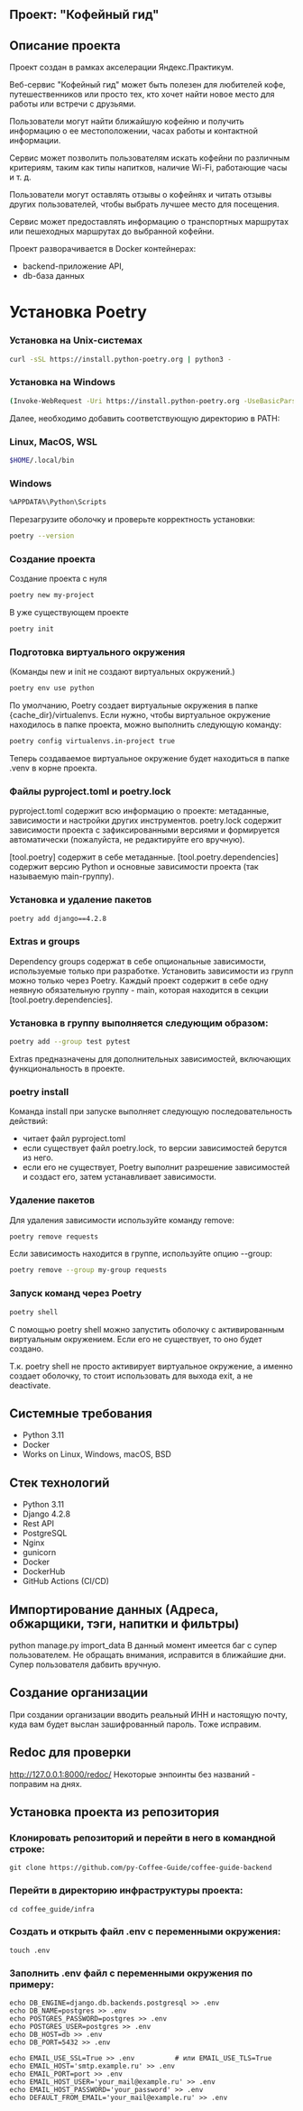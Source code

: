 ## Проект: "Кофейный гид"
## Описание проекта

Проект создан в рамках акселерации Яндекс.Практикум.

Веб-сервис "Кофейный гид" может быть полезен для любителей кофе, путешественников или просто тех, кто хочет найти новое место для работы или встречи с друзьями.

Пользователи могут найти ближайшую кофейню и получить информацию о ее местоположении, часах работы и контактной информации.

Сервис может позволить пользователям искать кофейни по различным критериям, таким как типы напитков, наличие Wi-Fi, работающие часы и т. д.

Пользователи могут оставлять отзывы о кофейнях и читать отзывы других пользователей, чтобы выбрать лучшее место для посещения.

Сервис может предоставлять информацию о транспортных маршрутах или пешеходных маршрутах до выбранной кофейни.

Проект разворачивается в Docker контейнерах:
- backend-приложение API,
- db-база данных


# Установка Poetry

### Установка на Unix-системах

```bash
curl -sSL https://install.python-poetry.org | python3 -
```
### Установка на Windows
```bash
(Invoke-WebRequest -Uri https://install.python-poetry.org -UseBasicParsing).Content | py -
```
Далее, необходимо добавить соответствующую директорию в PATH:

### Linux, MacOS, WSL
```bash
$HOME/.local/bin
```
### Windows
```bash
%APPDATA%\Python\Scripts
```

Перезагрузите оболочку и проверьте корректность установки:

```bash
poetry --version
```
### Создание проекта
Создание проекта с нуля
```bash
poetry new my-project
```
В уже существующем проекте
```bash
poetry init
```
### Подготовка виртуального окружения
(Команды new и init не создают виртуальных окружений.)

```bash
poetry env use python
```
По умолчанию, Poetry создает виртуальные окружения в папке {cache_dir}/virtualenvs. Если нужно, чтобы виртуальное окружение находилось в папке проекта, можно выполнить следующую команду:

```bash
poetry config virtualenvs.in-project true
```
Теперь создаваемое виртуальное окружение будет находиться в папке .venv в корне проекта.

### Файлы pyproject.toml и poetry.lock
pyproject.toml содержит всю информацию о проекте: метаданные, зависимости и настройки других инструментов. poetry.lock содержит зависимости проекта с зафиксированными версиями и формируется автоматически (пожалуйста, не редактируйте его вручную).

[tool.poetry] содержит в себе метаданные. [tool.poetry.dependencies] содержит версию Python и основные зависимости проекта (так называемую main-группу).

### Установка и удаление пакетов
```bash
poetry add django==4.2.8
```

### Extras и groups
Dependency groups содержат в себе опциональные зависимости, используемые только при разработке. Установить зависимости из групп можно только через Poetry. Каждый проект содержит в себе одну неявную обязательную группу - main, которая находится в секции [tool.poetry.dependencies].

### Установка в группу выполняется следующим образом:

```bash
poetry add --group test pytest
```
Extras предназначены для дополнительных зависимостей, включающих функциональность в проекте.

### poetry install
Команда install при запуске выполняет следующую последовательность действий:

 - читает файл pyproject.toml
 - если существует файл poetry.lock, то версии зависимостей берутся из него.
 - если его не существует, Poetry выполнит разрешение зависимостей и
   создаст его, затем устанавливает зависимости.

### Удаление пакетов
Для удаления зависимости используйте команду remove:

```bash
poetry remove requests
```
Если зависимость находится в группе, используйте опцию --group:

```bash
poetry remove --group my-group requests
```

### Запуск команд через Poetry
```bash
poetry shell
```
С помощью poetry shell можно запустить оболочку с активированным виртуальным окружением. Если его не существует, то оно будет создано.

Т.к. poetry shell не просто активирует виртуальное окружение, а именно создает оболочку, то стоит использовать для выхода exit, а не deactivate.

## Системные требования
- Python 3.11
- Docker
- Works on Linux, Windows, macOS, BSD

## Стек технологий
- Python 3.11
- Django 4.2.8
- Rest API
- PostgreSQL
- Nginx
- gunicorn
- Docker
- DockerHub
- GitHub Actions (CI/CD)

## Импортирование данных (Адреса, обжарщики, тэги, напитки и фильтры)
python manage.py import_data
В данный момент имеется баг с супер пользователем. Не обращать внимания, исправится в ближайшие дни.
Супер пользователя дабвить вручную.

## Создание организации
При создании организации вводить реальный ИНН и настоящую почту, куда вам будет выслан зашифрованный пароль. Тоже исправим.


## Redoc для проверки
http://127.0.0.1:8000/redoc/
Некоторые энпоинты без названий - поправим на днях.


## Установка проекта из репозитория
### Клонировать репозиторий и перейти в него в командной строке:

```git clone https://github.com/py-Coffee-Guide/coffee-guide-backend```

### Перейти в директорию инфраструктуры проекта:
``` cd coffee_guide/infra ```

### Создать и открыть файл .env с переменными окружения:

```touch .env```
### Заполнить .env файл с переменными окружения по примеру:
```
echo DB_ENGINE=django.db.backends.postgresql >> .env
echo DB_NAME=postgres >> .env
echo POSTGRES_PASSWORD=postgres >> .env
echo POSTGRES_USER=postgres >> .env
echo DB_HOST=db >> .env
echo DB_PORT=5432 >> .env

echo EMAIL_USE_SSL=True >> .env          # или EMAIL_USE_TLS=True
echo EMAIL_HOST='smtp.example.ru' >> .env
echo EMAIL_PORT=port >> .env
echo EMAIL_HOST_USER='your_mail@example.ru' >> .env
echo EMAIL_HOST_PASSWORD='your_password' >> .env
echo DEFAULT_FROM_EMAIL='your_mail@example.ru' >> .env

```
